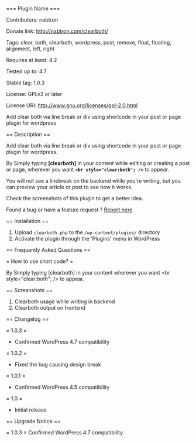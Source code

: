 === Plugin Name ===

Contributors: nabtron

Donate link: http://nabtron.com/clearboth/

Tags: clear, both, clearboth, wordpress, post, remove, float, floating, alignment, left, right

Requires at least: 4.2

Tested up to: 4.7

Stable tag: 1.0.3

License: GPLv2 or later

License URI: http://www.gnu.org/licenses/gpl-2.0.html

Add clear both via line break or div using shortcode in your post or page plugin for wordpress

== Description ==

Add clear both via line break or div using shortcode in your post or page plugin for wordpress.

By Simply typing <strong>[clearboth]</strong> in your content while editing or creating a post or page, wherever you want <strong><code>&lt;br style="clear:both"; /&gt;</code></strong> to appear.

You will not see a linebreak on the backend while you're writing, but you can preview your article or post to see how it works. 

Check the screenshots of this plugin to get a better idea.

Found a bug or have a feature request ? <a href="http://nabtron.com/clearboth/">Report here</a>

== Installation ==

1. Upload `clearboth.php` to the `/wp-content/plugins/` directory
2. Activate the plugin through the 'Plugins' menu in WordPress

== Frequently Asked Questions ==

= How to use short code? =

By Simply typing [clearboth] in your content wherever you want <br style="clear:both"; /> to appear.

== Screenshots ==
1. Clearboth usage while writing in backend
2. Clearboth output on frontend

== Changelog ==

= 1.0.3 =
* Confirmed WordPress 4.7 compatibility

= 1.0.2 =
* Fixed the bug causing design break

= 1.0.1 =
* Confirmed WordPress 4.5 compatibility

= 1.0 =
* Initial release

== Upgrade Notice ==

= 1.0.3 =
Confirmed WordPress 4.7 compatibility
